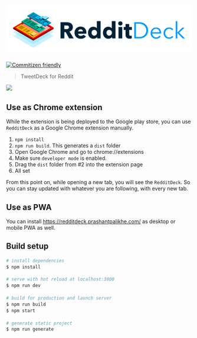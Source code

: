 # ![RedditDeck](logo.png)

[![Commitizen friendly](https://img.shields.io/badge/commitizen-friendly-brightgreen.svg)](http://commitizen.github.io/cz-cli/)

> TweetDeck for Reddit

<img src="redditdeck.gif" width="895">

## Use as Chrome extension

While the extension is being deployed to the Google play store, you can use `RedditDeck` as a Google Chrome extension manually.

1. `npm install`
2. `npm run build`. This generates a `dist` folder
3. Open Google Chrome and go to chrome://extensions 
4. Make sure `developer mode` is enabled.
5. Drag the `dist` folder from #2 into the extension page
6. All set

From this point on, while opening a new tab, you will see the `RedditDeck`. So you can stay updated with whatever you are following, with every new tab.

## Use as PWA

You can install https://redditdeck.prashantpalikhe.com/ as desktop or mobile PWA as well.

## Build setup

```bash
# install dependencies
$ npm install

# serve with hot reload at localhost:3000
$ npm run dev

# build for production and launch server
$ npm run build
$ npm start

# generate static project
$ npm run generate
```
